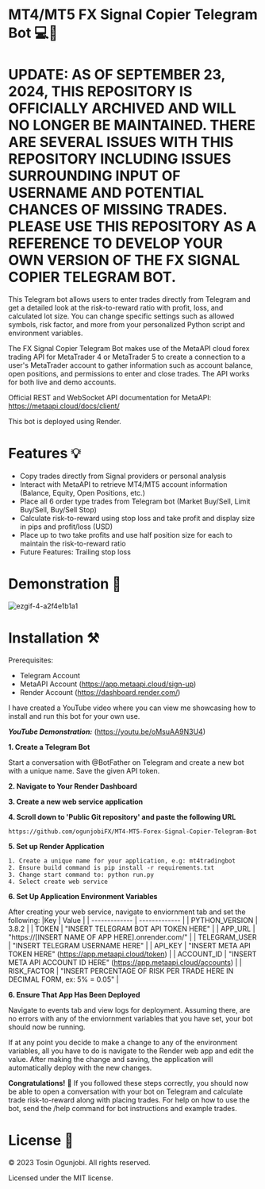# MT4/MT5 FX Signal Copier Telegram Bot 💻💸

# UPDATE: AS OF SEPTEMBER 23, 2024, THIS REPOSITORY IS OFFICIALLY ARCHIVED AND WILL NO LONGER BE MAINTAINED. THERE ARE SEVERAL ISSUES WITH THIS REPOSITORY INCLUDING ISSUES SURROUNDING INPUT OF USERNAME AND POTENTIAL CHANCES OF MISSING TRADES. PLEASE USE THIS REPOSITORY AS A REFERENCE TO DEVELOP YOUR OWN VERSION OF THE FX SIGNAL COPIER TELEGRAM BOT.

This Telegram bot allows users to enter trades directly from Telegram and get a detailed look at the risk-to-reward ratio with profit, loss, and calculated lot size. You can change specific settings such as allowed symbols, risk factor, and more from your personalized Python script and environment variables.

The FX Signal Copier Telegram Bot makes use of the MetaAPI cloud forex trading API for MetaTrader 4 or MetaTrader 5 to create a connection to a user's MetaTrader account to gather information such as account balance, open positions, and permissions to enter and close trades. The API works for both live and demo accounts.

Official REST and WebSocket API documentation for MetaAPI: https://metaapi.cloud/docs/client/

This bot is deployed using Render.

# Features 💡
- Copy trades directly from Signal providers or personal analysis 
- Interact with MetaAPI to retrieve MT4/MT5 account information (Balance, Equity, Open Positions, etc.)
- Place all 6 order type trades from Telegram bot (Market Buy/Sell, Limit Buy/Sell, Buy/Sell Stop)
- Calculate risk-to-reward using stop loss and take profit and display size in pips and profit/loss (USD)
- Place up to two take profits and use half position size for each to maintain the risk-to-reward ratio
- Future Features: Trailing stop loss

# Demonstration 🎥

![ezgif-4-a2f4e1b1a1](https://user-images.githubusercontent.com/54332223/180027398-36ddf07b-0f22-4589-9e02-8bd4031dc27b.gif)

# Installation ⚒️

Prerequisites:
- Telegram Account 
- MetaAPI Account (https://app.metaapi.cloud/sign-up)
- Render Account (https://dashboard.render.com/)

I have created a YouTube video where you can view me showcasing how to install and run this bot for your own use.

***YouTube Demonstration:*** (https://youtu.be/oMsuAA9N3U4)


**1. Create a Telegram Bot**

Start a conversation with @BotFather on Telegram and create a new bot with a unique name. Save the given API token.

**2. Navigate to Your Render Dashboard**

**3. Create a new web service application**

**4. Scroll down to 'Public Git repository' and paste the following URL**
```
https://github.com/ogunjobiFX/MT4-MT5-Forex-Signal-Copier-Telegram-Bot
```

**5. Set up Render Application**

```
1. Create a unique name for your application, e.g: mt4tradingbot
2. Ensure build command is pip install -r requirements.txt
3. Change start command to: python run.py
4. Select create web service
```
**6. Set Up Application Environment Variables**

After creating your web service, navigate to enviornment tab and set the following:
|Key  | Value |
| ------------- | ------------- |
| PYTHON_VERSION | 3.8.2 |
| TOKEN | "INSERT TELEGRAM BOT API TOKEN HERE" |
| APP_URL | "https://[INSERT NAME OF APP HERE].onrender.com/" |
| TELEGRAM_USER | "INSERT TELEGRAM USERNAME HERE" |
| API_KEY | "INSERT META API TOKEN HERE" (https://app.metaapi.cloud/token) |
| ACCOUNT_ID | "INSERT META API ACCOUNT ID HERE" (https://app.metaapi.cloud/accounts) |
| RISK_FACTOR | "INSERT PERCENTAGE OF RISK PER TRADE HERE IN DECIMAL FORM, ex: 5% = 0.05" |

**6. Ensure That App Has Been Deployed**

Navigate to events tab and view logs for deployment. Assuming there, are no errors with any of the enviornment variables that you have set, your bot should now be running.

If at any point you decide to make a change to any of the environment variables, all you have to do is navigate to the Render web app and edit the value. After making the change and saving, the application will automatically deploy with the new changes.

**Congratulations!** 🥳 If you followed these steps correctly, you should now be able to open a conversation with your bot on Telegram and calculate trade risk-to-reward along with placing trades. For help on how to use the bot, send the /help command for bot instructions and example trades.

# License 📝
&copy; 2023 Tosin Ogunjobi. All rights reserved.

Licensed under the MIT license.
